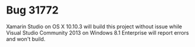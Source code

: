 # Bug 31772

Xamarin Studio on OS X 10.10.3 will build this project without issue while Visual Studio Community 2013 on Windows 8.1 Enterprise will report errors and won't build.
